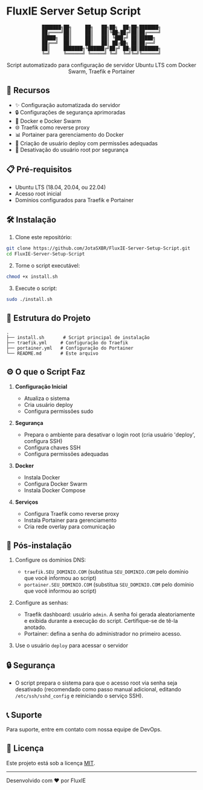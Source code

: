 # FluxIE Server Setup Script

<div align="center">

```
███████╗██╗     ██╗   ██╗██╗  ██╗██╗███████╗
██╔════╝██║     ██║   ██║╚██╗██╔╝██║██╔════╝
█████╗  ██║     ██║   ██║ ╚███╔╝ ██║█████╗  
██╔══╝  ██║     ██║   ██║ ██╔██╗ ██║██╔══╝  
██║     ███████╗╚██████╔╝██╔╝ ██╗██║███████╗
╚═╝     ╚══════╝ ╚═════╝ ╚═╝  ╚═╝╚═╝╚══════╝
```

Script automatizado para configuração de servidor Ubuntu LTS com Docker Swarm, Traefik e Portainer

</div>

## 🚀 Recursos

- ✨ Configuração automatizada do servidor
- 🔒 Configurações de segurança aprimoradas
- 🐳 Docker e Docker Swarm
- 🌐 Traefik como reverse proxy
- 📊 Portainer para gerenciamento do Docker
- 👤 Criação de usuário deploy com permissões adequadas
- 🔑 Desativação do usuário root por segurança

## 📋 Pré-requisitos

- Ubuntu LTS (18.04, 20.04, ou 22.04)
- Acesso root inicial
- Domínios configurados para Traefik e Portainer

## 🛠️ Instalação

1. Clone este repositório:
```bash
git clone https://github.com/JotaSXBR/FluxIE-Server-Setup-Script.git
cd FluxIE-Server-Setup-Script
```

2. Torne o script executável:
```bash
chmod +x install.sh
```

3. Execute o script:
```bash
sudo ./install.sh
```

## 📁 Estrutura do Projeto

```
.
├── install.sh       # Script principal de instalação
├── traefik.yml     # Configuração do Traefik
├── portainer.yml   # Configuração do Portainer
└── README.md       # Este arquivo
```

## ⚙️ O que o Script Faz

1. **Configuração Inicial**
   - Atualiza o sistema
   - Cria usuário deploy
   - Configura permissões sudo

2. **Segurança**
   - Prepara o ambiente para desativar o login root (cria usuário 'deploy', configura SSH)
   - Configura chaves SSH
   - Configura permissões adequadas

3. **Docker**
   - Instala Docker
   - Configura Docker Swarm
   - Instala Docker Compose

4. **Serviços**
   - Configura Traefik como reverse proxy
   - Instala Portainer para gerenciamento
   - Cria rede overlay para comunicação

## 🎯 Pós-instalação

1. Configure os domínios DNS:
   - `traefik.SEU_DOMINIO.COM` (substitua `SEU_DOMINIO.COM` pelo domínio que você informou ao script)
   - `portainer.SEU_DOMINIO.COM` (substitua `SEU_DOMINIO.COM` pelo domínio que você informou ao script)

2. Configure as senhas:
   - Traefik dashboard: usuário `admin`. A senha foi gerada aleatoriamente e exibida durante a execução do script. Certifique-se de tê-la anotado.
   - Portainer: defina a senha do administrador no primeiro acesso.

3. Use o usuário `deploy` para acessar o servidor

## 🔒 Segurança

- O script prepara o sistema para que o acesso root via senha seja desativado (recomendado como passo manual adicional, editando `/etc/ssh/sshd_config` e reiniciando o serviço SSH).

## 📞 Suporte

Para suporte, entre em contato com nossa equipe de DevOps.

## 📝 Licença

Este projeto está sob a licença [MIT](LICENSE).

---

Desenvolvido com ❤️ por FluxIE

